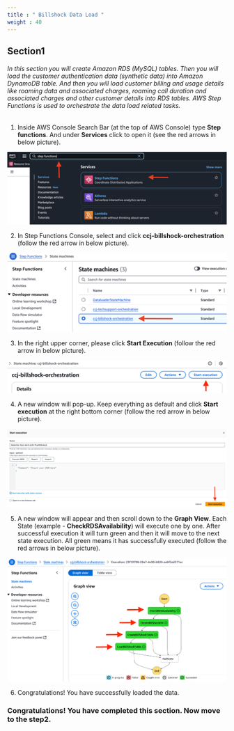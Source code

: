 ```yaml
---
title : " Billshock Data Load "
weight : 40
---
```


## Section1
###### In this section you will create Amazon RDS (MySQL) tables. Then you will load the customer authentication data (synthetic data) into Amazon DynamoDB table. And then you will load customer billing and usage details like roaming data and associated charges, roaming call duration and associated charges and other customer details into RDS tables. AWS Step Functions is used to orchestrate the data load related tasks. 

1. Inside AWS Console Search Bar (at the top of AWS Console) type **Step functions**. And under **Services** click to open it (see the red arrows in below picture). 

![Step Functions](/static/module2images/bsp91.png)

2. In Step Functions Console, select and click **ccj-billshock-orchestration** (follow the red arrow in below picture). 

![ccj-techsupport-orchestration](/static/module2images/bsp92.png)

3. In the right upper corner, please click **Start Execution** (follow the red arrow in below picture). 

![Start Execution](/static/module2images/se.png)
    
4. A new window will pop-up. Keep everything as default and click **Start execution** at the right bottom corner (follow the red arrow in below picture).

![Start Execution](/static/module2images/startexecutionwindow.png)

5. A new window will appear and then scroll down to the **Graph View**. Each State (example - **CheckRDSAvailability**) will execute one by one. After successful execution it will turn green and then it will move to the next state execution. All green means it has successfully executed (follow the red arrows in below picture).

![Successful Execution](/static/module2images/successfulexecution.png)

6. Congratulations! You have successfully loaded the data. 

### Congratulations! You have completed this section. Now move to the step2. 